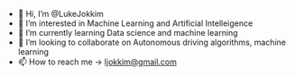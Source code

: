 - 👋 Hi, I’m @LukeJokkim
- 👀 I’m interested in Machine Learning and Artificial Intelleigence
- 🌱 I’m currently learning Data science and machine learning
- 💞️ I’m looking to collaborate on Autonomous driving algorithms, machine learning
- 📫 How to reach me -> ljokkim@gmail.com

<!---
LukeJokkim/LukeJokkim is a ✨ special ✨ repository because its `README.md` (this file) appears on your GitHub profile.
You can click the Preview link to take a look at your changes.
--->
